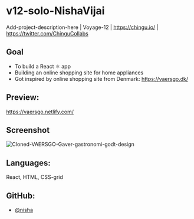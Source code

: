 # v12-solo-NishaVijai
Add-project-description-here | Voyage-12 | https://chingu.io/ | https://twitter.com/ChinguCollabs

## Goal
- To build a React ⚛️ app
- Building an online shopping site for home appliances
- Got inspired by online shopping site from Denmark: https://vaersgo.dk/

## Preview:
https://vaersgo.netlify.com/

## Screenshot
![Cloned-VAERSGO-Gaver-gastronomi-godt-design](https://github.com/user-attachments/assets/b95d599b-8fcb-41a6-88e6-ed8ecbfaf20c)

## Languages:
React, HTML, CSS-grid

## GitHub:
- [@nisha](https://github.com/chingu-voyages/v12-solo-NishaVijai)
